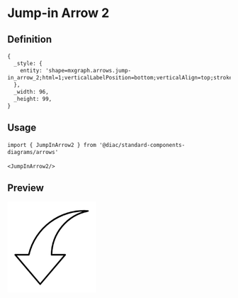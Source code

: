# Jump-in Arrow 2

## Definition

```
{
  _style: { 
    entity: 'shape=mxgraph.arrows.jump-in_arrow_2;html=1;verticalLabelPosition=bottom;verticalAlign=top;strokeWidth=2;strokeColor=#000000;',
  },
  _width: 96,
  _height: 99,
}
```

## Usage

```
import { JumpInArrow2 } from '@diac/standard-components-diagrams/arrows'

<JumpInArrow2/>
```

## Preview

<img src="./jump-in-arrow-2.png" width="200"/>
